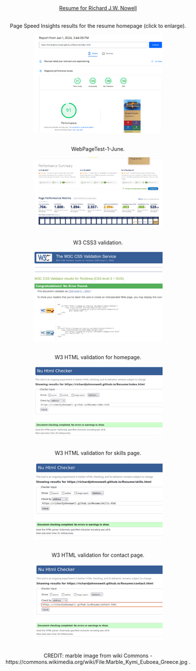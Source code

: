 <div align="center">
    <a href="https://richardjohnnowell.github.io/Resume/index.html" title="nowell-resume" alt="nowell-resume" target="_blank" rel="noopener">Resume for Richard J.W. Nowell
    </a>
</div>
    <br>
    <p align="center">
    Page Speed Insights results for the resume homepage (click to enlarge).
    </p>
<div align="center">
  <a href="https://github.com/RichardJohnNowell/Resume/blob/main/assets/images/page-speed-insights-1-june-22024.jpg?raw=true">
    <img src="https://github.com/RichardJohnNowell/Resume/blob/main/assets/images/page-speed-insights-1-june-22024.jpg?raw=true" width="350" height="268" title="page-speed-insights-1-june-22024" id="page-speed-insights-1-june-22024" alt="page-speed-insights-1-june-22024">
  </a>
</div>
    <br>
    <p align="center">
    WebPageTest-1-June.
    </p>
  <div align="center">
      <a href="https://github.com/RichardJohnNowell/Resume/blob/main/assets/images/WebPageTest-1-June.jpg?raw=true">
        <img src="https://github.com/RichardJohnNowell/Resume/blob/main/assets/images/WebPageTest-1-June.jpg?raw=true" width="350" height="188" title="WebPageTest-1-June" id="WebPageTest-1-June" alt="WebPageTest-1-June">
      <a>
  </div>
    <br>
    <p align="center">
    W3 CSS3 validation.
    </p>
<div align="center">
    <a href="https://github.com/RichardJohnNowell/Resume/blob/main/assets/images/w3-css-validation.jpg?raw=true">
      <img src="https://github.com/RichardJohnNowell/Resume/blob/main/assets/images/w3-css-validation.jpg?raw=true" width="350" height="245" title="w3-css-validation" id="w3-css-validation" alt="w3-css-validation">
    </a>
</div>
    <br>
    <p align="center">
    W3 HTML validation for homepage.
    </p>
<div align="center">
  <a href="https://github.com/RichardJohnNowell/Resume/blob/main/assets/images/w3-html-validation-homepage.jpg?raw=true">
    <img src="https://github.com/RichardJohnNowell/Resume/blob/main/assets/images/w3-html-validation-homepage.jpg?raw=true" width="350" height="194" title="w3-html-validation-homepage" id="w3-html-validation-homepage" alt="w3-html-validation-homepage">
  </a>
</div>
    <br>
    <p align="center">
    W3 HTML validation for skills page.
    </p>
<div align="center">
  <a href="https://github.com/RichardJohnNowell/Resume/blob/main/assets/images/w3-html-validation-skills-page.jpg?raw=true">
    <img src="https://github.com/RichardJohnNowell/Resume/blob/main/assets/images/w3-html-validation-skills-page.jpg?raw=true" width="350" height="211" title="w3-html-validation-skills-page" id="w3-html-validation-skills-page" alt="w3-html-validation-skills-page">
  </a>
</div>
    <br>
    <p align="center">
    W3 HTML validation for contact page.
    </p>
<div align="center">
  <a href="https://github.com/RichardJohnNowell/Resume/blob/main/assets/images/w3-html-validation-contact-page.jpg?raw=true">
    <img src="https://github.com/RichardJohnNowell/Resume/blob/main/assets/images/w3-html-validation-contact-page.jpg?raw=true" width="350" height="207" title="w3-html-validation-contact-page" id="w3-html-validation-contact-page" alt="w3-html-validation-contact-page">
  </a>
</div>
    <br>
    <p align="center">
    CREDIT: marble image from wiki Commons - https://commons.wikimedia.org/wiki/File:Marble_Kymi_Euboea_Greece.jpg .
    </p>
<!-- end -->
